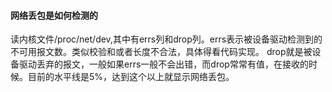 #### 网络丢包是如何检测的

读内核文件/proc/net/dev,其中有errs列和drop列。errs表示被设备驱动检测到的不可用报文数。类似校验和或者长度不合法，具体得看代码实现。
drop就是被设备驱动丢弃的报文，一般如果errs一般不会出错，而drop常常有值，在接收的时候。目前的水平线是5%，达到这个以上就显示网络丢包。
